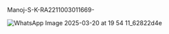 Manoj-S-K-RA2211003011669-

![WhatsApp Image 2025-03-20 at 19 54 11_62822d4e](https://github.com/user-attachments/assets/43cadd96-a454-460c-86e6-6e855c1f6985)
